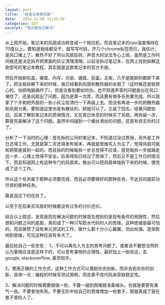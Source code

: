 ```yaml
---
layout: post
title:  "给笔记本换风扇"
date:   2014-12-08 11:31:59
categories: DIY
excerpt: "有问题自己解决"
---
```


从上周开始，笔记本的风扇成功转变成一个拖拉机，而且笔记本的cpu温度保持在70度以上。要知道我啥都没干，就写写代码，开几个chrome标签而已。我估计，是风口堵上了，散热不好了所以风扇狂转。声音大的没法专心上班，虽然是工作时间我还是决定拆开把里面的灰尘清理清理。以前没拆过笔记本，在网上找到拆解这款型号的笔记本教程，其实就是这款笔记本的官方手册。

然后开始卸后盖，硬盘，内存，光驱，键盘，前盖，主板，几乎是能卸的都卸下来了。把主板拆解下来的时候，我已经看到风扇和散热器的全貌了（这时候还是挺担心的，怕把电脑搞坏了）。但是没看到要如何办。也不知道声音的问题是出在风口堵住了，还是风扇出了问题，因为是第一次弄，而且要有很多任务要完成。所以我拿了个牙刷把外面的一些小灰尘给清扫一下再装上去。而没有再进一步的把散热器和风扇分离，要知道这里也是有螺丝的，卸就可以了。又装了回去，结果问题依旧。后来了解到笔记本的质保情况，又在周日休息的时候买了风扇，再拆装一次，算是完美解决了这个问题。虽然中间碰到一个螺丝滑丝的问题，还是有惊无险的过了。

分析了一下当时的心理：首先拆的公司的笔记本，不知道过没过质保，另外是工作日还得工作，尤其是第二天还得发布版本，再就是思维先入为主了，觉得风扇可能和铜管是装到一起的。而且拆的时候每拆一步总觉得不应该，感觉每拆一步就越走远一步，心理上觉得不安全。后来得知已经过了质保了，然后又不是工作日的情况下，而且知道网上有这种专门的风扇卖，推出可以把风扇单独拆下来的时候，便完成了这个工作。

所以这个任务属于那种必须要完成，而且必须要做好的那种任务。不达目的就前功尽弃的那种任务。

算是高压下的任务了。

以至于在后来买风扇的时候都没有过多的讨价还价。

综合以上叙述，发现我现在解决问题的时候首先想到的是现有条件的局限性，然后想和问题之间的差距，真的成了一种只写胶水代码的人的思维，这种思维是最可怕的。而且做惯了没有单元测试的工作，做什么都十分小心翼翼，怕出纰漏。逐渐影响到思维，可见这种应该有多大了。

最后给自己一些忠告：
1，不可以再先入为主的思考问题了。或者说不要想当然的认为事情应该是这样子的，可以思考事物的合理性，最好加上一些佐证，去google, stackoverflow, 甚至知乎。

2，使用正确的工作方式，这种工作方式可以激励你去创新，而非去扼杀你的创新，具体一点：编程的时候写测试用例，而且靠不改代码来获取稳定性。

3，解决问题的时候需要倔强一些，不要一碰到困难就准备缩头。也就是要更有勇气一些。不要害怕失败。不要无形中给自己的思维增加一些套子，那就真成了装在套子里的人了。

